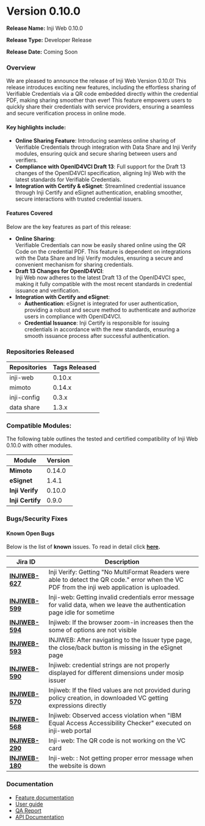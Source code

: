 # Version 0.10.0

**Release Name:** Inji Web 0.10.0

**Release Type:** Developer Release

**Release Date:** Coming Soon

### Overview

We are pleased to announce the release of Inji Web Version 0.10.0! This release introduces exciting new features, including the effortless sharing of Verifiable Credentials via a QR code embedded directly within the credential PDF, making sharing smoother than ever! This feature empowers users to quickly share their credentials with service providers, ensuring a seamless and secure verification process in online mode.

#### **Key highlights include:**

* **Online Sharing Feature**: Introducing seamless online sharing of Verifiable Credentials through integration with Data Share and Inji Verify modules, ensuring quick and secure sharing between users and verifiers.
* **Compliance with OpenID4VCI Draft 13**: Full support for the Draft 13 changes of the OpenID4VCI specification, aligning Inji Web with the latest standards for Verifiable Credentials.
* **Integration with Certify & eSignet**: Streamlined credential issuance through Inji Certify and eSignet authentication, enabling smoother, secure interactions with trusted credential issuers.

#### **Features Covered**

Below are the key features as part of this release:

* **Online Sharing**:\
  Verifiable Credentials can now be easily shared online using the QR Code on the credential PDF. This feature is dependent on integrations with the Data Share and Inji Verify modules, ensuring a secure and convenient mechanism for sharing credentials.
* **Draft 13 Changes for OpenID4VCI**:\
  Inji Web now adheres to the latest Draft 13 of the OpenID4VCI spec, making it fully compatible with the most recent standards in credential issuance and verification.
* **Integration with Certify and eSignet**:
  * **Authentication**: eSignet is integrated for user authentication, providing a robust and secure method to authenticate and authorize users in compliance with OpenID4VCI.
  * **Credential Issuance**: Inji Certify is responsible for issuing credentials in accordance with the new standards, ensuring a smooth issuance process after successful authentication.

### **Repositories Released**

| **Repositories** | **Tags Released** |
| ---------------- | ----------------- |
| inji-web         |  0.10.x           |
| mimoto           | 0.14.x            |
| inji-config      | 0.3.x             |
| data share       | 1.3.x             |

### **Compatible Modules:**

The following table outlines the tested and certified compatibility of Inji Web 0.10.0 with other modules.

| **Module**       | **Version** |
| ---------------- | ----------- |
| **Mimoto**       | 0.14.0      |
| **eSignet**      | 1.4.1       |
| **Inji Verify**  | 0.10.0      |
| **Inji Certify** | 0.9.0       |

### **Bugs/Security Fixes**

#### **Known Open Bugs**

Below is the list of **known** issues. To read in detail click [**here**](https://mosip.atlassian.net/issues/?jql=project%3D%22Inji%20Web%22%20and%20type%20in%20%28bug%29%20and%20status%20not%20in%20%28closed%2C%20canceled%29%20order%20by%20created%20DESC)**.**

| **Jira ID**                                                       | **Description**                                                                                                                                 |
| ----------------------------------------------------------------- | ----------------------------------------------------------------------------------------------------------------------------------------------- |
| [**INJIWEB-627**](https://mosip.atlassian.net/issues/INJIWEB-627) | Inji Verify: Getting "No MultiFormat Readers were able to detect the QR code." error when the VC PDF from the inji web application is uploaded. |
| [**INJIWEB-599**](https://mosip.atlassian.net/browse/INJIWEB-599) | Inji-web: Getting invalid credentials error message for valid data, when we leave the authentication page idle for sometime                     |
| [**INJIWEB-594**](https://mosip.atlassian.net/browse/INJIWEB-594) | Injiweb: If the browser zoom-in increases then the some of options are not visible                                                              |
| [**INJIWEB-593**](https://mosip.atlassian.net/browse/INJIWEB-593) | INJIWEB: After navigating to the Issuer type page, the close/back button is missing in the eSignet page                                         |
| [**INJIWEB-590**](https://mosip.atlassian.net/browse/INJIWEB-590) | Injiweb: credential strings are not properly displayed for different dimensions under mosip issuer                                              |
| [**INJIWEB-570**](https://mosip.atlassian.net/browse/INJIWEB-570) | Injiweb: If the filed values are not provided during policy creation, in downloaded VC getting expressions directly                             |
| [**INJIWEB-568**](https://mosip.atlassian.net/browse/INJIWEB-568) | Injiweb: Observed access violation when "IBM Equal Access Accessibility Checker" executed on inji-web portal                                    |
| [**INJIWEB-290**](https://mosip.atlassian.net/browse/INJIWEB-290) | Inji-web: The QR code is not working on the VC card                                                                                             |
| [**INJIWEB-180**](https://mosip.atlassian.net/browse/INJIWEB-180) | Inji-web: : Not getting proper error message when the website is down                                                                           |

### Documentation

* [Feature documentation](../../functional-overview/features.md)
* [User guide](../../functional-overview/end-user-guide.md)
* [QA Report](test-report.md)
* [API Documentation](https://docs.mosip.io/inji/inji-web/technical-overview/backend-services/mimoto-bff)


